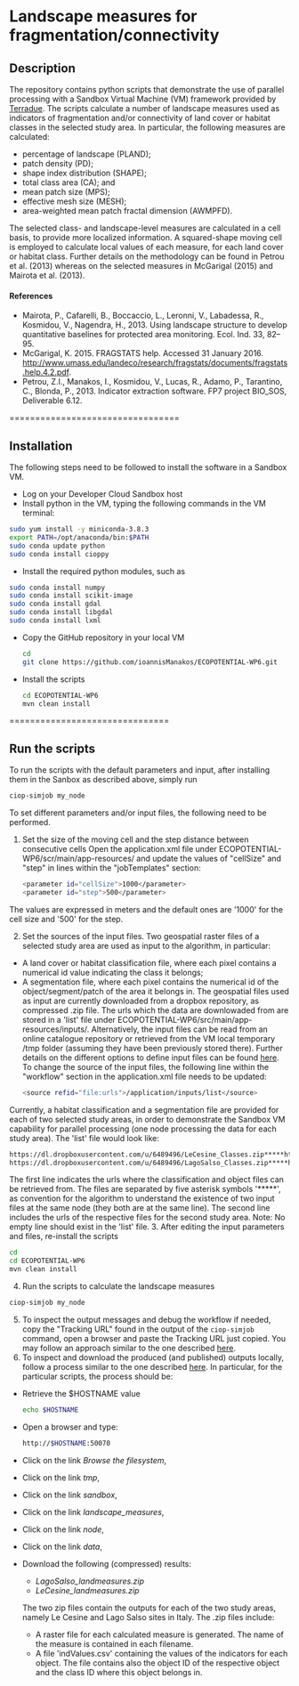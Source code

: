 # Landscape measures for fragmentation/connectivity

## Description
The repository contains python scripts that demonstrate the use of parallel processing with a Sandbox Virtual Machine (VM) framework provided by [Terradue](https://www.terradue.com/). The scripts calculate a number of landscape measures used as indicators of fragmentation and/or connectivity of land cover or habitat classes in the selected study area. In particular, the following measures are calculated:
* percentage of landscape (PLAND);
* patch density (PD);
* shape index distribution (SHAPE);
* total class area (CA); and
* mean patch size (MPS);
* effective mesh size (MESH);
* area-weighted mean patch fractal dimension (AWMPFD).

The selected class- and landscape-level measures are calculated in a cell basis, 
to provide more localized information. A squared-shape moving cell is employed
to calculate local values of each measure, for each land cover or habitat class.
Further details on the methodology can be found in Petrou et al. (2013) whereas
on the selected measures in McGarigal (2015) and Mairota et al. (2013).


#### References
* Mairota, P., Cafarelli, B., Boccaccio, L., Leronni, V., Labadessa, R., Kosmidou, V., Nagendra, H., 2013. Using landscape structure to develop quantitative baselines for protected area monitoring. Ecol. Ind. 33, 82–95.
* McGarigal, K. 2015. FRAGSTATS help. Accessed 31 January 2016. http://www.umass.edu/landeco/research/fragstats/documents/fragstats.help.4.2.pdf.
* Petrou, Z.I., Manakos, I., Kosmidou, V., Lucas, R., Adamo, P., Tarantino, C., Blonda, P., 2013. Indicator extraction software. FP7 project BIO_SOS, Deliverable 6.12.

=================================

## Installation
The following steps need to be followed to install the software in a Sandbox VM.

* Log on your Developer Cloud Sandbox host
* Install python in the VM, typing the following commands in the VM terminal:
```bash
sudo yum install -y miniconda-3.8.3
export PATH=/opt/anaconda/bin:$PATH
sudo conda update python
sudo conda install cioppy
```
* Install the required python modules, such as
```bash
sudo conda install numpy
sudo conda install scikit-image
sudo conda install gdal
sudo conda install libgdal
sudo conda install lxml
```
* Copy the GitHub repository in your local VM
   ```bash
   cd
   git clone https://github.com/ioannisManakos/ECOPOTENTIAL-WP6.git
   ```
* Install the scripts
   ```bash
   cd ECOPOTENTIAL-WP6
   mvn clean install
   ```


===============================

## Run the scripts

To run the scripts with the default parameters and input, after installing 
them in the Sanbox as described above, simply run
```bash
ciop-simjob my_node
```

To set different parameters and/or input files, the following need to be performed.

1. Set the size of the moving cell and the step distance between consecutive
cells
  Open the application.xml file under ECOPOTENTIAL-WP6/scr/main/app-resources/ and update the values of "cellSize" and "step" in lines within the "jobTemplates" section:
      ```bash
      <parameter id="cellSize">1000</parameter>
      <parameter id="step">500</parameter>
      ```
  The values are expressed in meters and the default ones are '1000' for the cell size and '500' for the step. 

2. Set the sources of the input files.
  Two geospatial raster files of a selected study area are used as input to the algorithm, in particular:
  * A land cover or habitat classification file, where each pixel contains a numerical id value indicating the class it belongs;
  * A segmentation file, where each pixel contains the numerical id of the object/segment/patch of the area it belongs in.
The geospatial files used as input are currently downloaded from a dropbox repository, as compressed .zip file. The urls which the data are downlowaded from are stored in a 'list' file under ECOPOTENTIAL-WP6/src/main/app-resources/inputs/. Alternatively, the input files can be read from an online catalogue repository or retrieved from the VM local temporary /tmp folder (assuming they have been previously stored there). Further details on the different options to define input files can be found [here](http://docs.terradue.com/developer-sandbox/reference/application/index.html#application-descriptor-values-and-properties).
  To change the source of the input files, the following line within the "workflow" section in the application.xml file needs to be updated:
      ```bash
      <source refid="file:urls">/application/inputs/list</source>
      ```
  Currently, a habitat classification and a segmentation file are provided for each of two selected study areas, in order to demonstrate the Sandbox VM capability for parallel processing (one node processing the data for each study area). The 'list' file would look like:
  ```bash
  https://dl.dropboxusercontent.com/u/6489496/LeCesine_Classes.zip*****https://dl.dropboxusercontent.com/u/6489496/LeCesine_Objects.zip
  https://dl.dropboxusercontent.com/u/6489496/LagoSalso_Classes.zip*****https://dl.dropboxusercontent.com/u/6489496/LagoSalso_Objects.zip
```
  The first line indicates the urls where the classification and object files can be retrieved from. The files are separated by five asterisk symbols '*****', as convention for the algorithm to understand the existence of two input files at the same node (they both are at the same line). The second line includes the urls of the respective files for the second study area. Note: No empty line should exist in the 'list' file.
3. After editing the input parameters and files, re-install the scripts
  ```bash
  cd
  cd ECOPOTENTIAL-WP6
  mvn clean install
  ```
4. Run the scripts to calculate the landscape measures
  ```bash
  ciop-simjob my_node
  ```
5. To inspect the output messages and debug the workflow if needed, copy the "Tracking URL" found in the output of the `ciop-simjob` command, open a browser and paste the Tracking URL just copied. You may follow an approach similar to the one described [here](http://docs.terradue.com/developer-sandbox/developer/debug.html).
6. To inspect and download the produced (and published) outputs locally, follow a process similar to the one described [here](http://docs.terradue.com/developer-sandbox/developer/browseresults.html). In particular, for the particular scripts, the process should be:
  * Retrieve the $HOSTNAME value
    ```bash
    echo $HOSTNAME
    ```
  * Open a browser and type:
    ```bash
    http://$HOSTNAME:50070
    ```
  * Click on the link *Browse the filesystem*,
  * Click on the link *tmp*,
  * Click on the link *sandbox*,
  * Click on the link *landscape_measures*,
  * Click on the link *node*,
  * Click on the link *data*,
  * Download the following (compressed) results:
    * *LagoSalso_landmeasures.zip*
    * *LeCesine_landmeasures.zip*

    The two zip files contain the outputs for each of the two study areas, namely Le Cesine and Lago Salso sites in Italy. The .zip files include:
      * A raster file for each calculated measure is generated. The name of the measure is contained in each filename.
      * A file 'indValues.csv' containing the values of the indicators for each object. The file contains also the object ID of the respective object and the class ID where this object belongs in.
